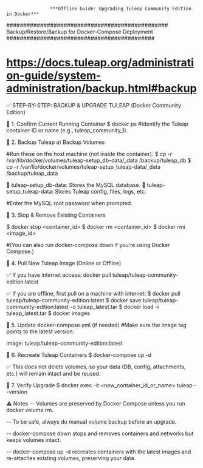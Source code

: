 					***Offline Guide: Upgrading Tuleap Community Edition in Docker***

################################################ Backup/Restore/Backup for Docker-Compose Deployment ############################################


# https://docs.tuleap.org/administration-guide/system-administration/backup.html#backup

✅ STEP-BY-STEP: BACKUP & UPGRADE TULEAP (Docker Community Edition)


🔹 1. Confirm Current Running Container
$ docker ps
#Identify the Tuleap container ID or name (e.g., tuleap_community_1).


🔹 2. Backup Tuleap
a) Backup Volumes

#Run these on the host machine (not inside the container):
$ cp -r /var/lib/docker/volumes/tuleap-setup_db-data/_data /backup/tuleap_db
$ cp -r /var/lib/docker/volumes/tuleap-setup_tuleap-data/_data /backup/tuleap_data

🔸 tuleap-setup_db-data: Stores the MySQL database.
🔸 tuleap-setup_tuleap-data: Stores Tuleap config, files, logs, etc.


#Enter the MySQL root password when prompted.


🔹 3. Stop & Remove Existing Containers

$ docker stop <container_id>
$ docker rm <container_id>
$ docker rmi <image_id>

#(You can also run docker-compose down if you're using Docker Compose.)


🔹 4. Pull New Tuleap Image (Online or Offline)


✅ If you have internet access:
docker pull tuleap/tuleap-community-edition:latest


✅ If you are offline, first pull on a machine with internet:
$ docker pull tuleap/tuleap-community-edition:latest
$ docker save tuleap/tuleap-community-edition:latest -o tuleap_latest.tar
$ docker load -i tuleap_latest.tar
$ docker images


🔹 5. Update docker-compose.yml (if needed)
#Make sure the image tag points to the latest version:

image: tuleap/tuleap-community-edition:latest


🔹 6. Recreate Tuleap Containers
$ docker-compose up -d

✅ This does not delete volumes, so your data (DB, config, attachments, etc.) will remain intact and be reused.


🔹 7. Verify Upgrade
$ docker exec -it <new_container_id_or_name> tuleap --version



⚠️ Notes
-- Volumes are preserved by Docker Compose unless you run docker volume rm.

-- To be safe, always do manual volume backup before an upgrade.

-- docker-compose down stops and removes containers and networks but keeps volumes intact.

-- docker-compose up -d recreates containers with the latest images and re-attaches existing volumes, preserving your data.







